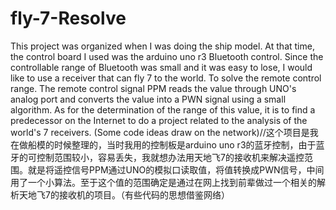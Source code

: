 # fly-7-Resolve
This project was organized when I was doing the ship model. At that time, the control board I used was the arduino uno r3 Bluetooth control. Since the controllable range of Bluetooth was small and it was easy to lose, I would like to use a receiver that can fly 7 to the world. To solve the remote control range. The remote control signal PPM reads the value through UNO's analog port and converts the value into a PWN signal using a small algorithm. As for the determination of the range of this value, it is to find a predecessor on the Internet to do a project related to the analysis of the world's 7 receivers. (Some code ideas draw on the network)//这个项目是我在做船模的时候整理的，当时我用的控制板是arduino uno r3的蓝牙控制，由于蓝牙的可控制范围较小，容易丢失，我就想办法用天地飞7的接收机来解决遥控范围。就是将遥控信号PPM通过UNO的模拟口读取值，将值转换成PWN信号，中间用了一个小算法。至于这个值的范围确定是通过在网上找到前辈做过一个相关的解析天地飞7的接收机的项目。（有些代码的思想借鉴网络）
